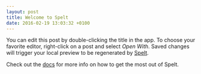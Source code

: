 ```yaml
---
layout: post
title: Welcome to Spelt
date: 2016-02-19 13:03:32 +0100
---
```


You can edit this post by double-clicking the title in the app. To choose your favorite editor, right-click on a post and select _Open With_. Saved changes will trigger your local preview to be regenerated by [Spelt](http://spelt.io).

Check out the [docs](http://docs.spelt.io/) for more info on how to get the most out of Spelt.